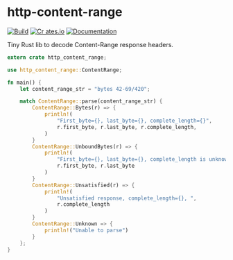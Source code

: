 # http-content-range
[![Build](https://github.com/nyurik/http-content-range/actions/workflows/ci.yaml/badge.svg)](https://github.com/nyurik/http-content-range/actions/workflows/ci.yaml)
[![Cr   ates.io](https://img.shields.io/crates/v/http-content-range.svg)](https://crates.io/crates/http-content-range)
[![Documentation](https://docs.rs/http-content-range/badge.svg)](https://docs.rs/http-content-range)

Tiny Rust lib to decode Content-Range response headers.

```rust
extern crate http_content_range;

use http_content_range::ContentRange;

fn main() {
    let content_range_str = "bytes 42-69/420";

    match ContentRange::parse(content_range_str) {
        ContentRange::Bytes(r) => {
            println!(
                "First_byte={}, last_byte={}, complete_length={}",
                r.first_byte, r.last_byte, r.complete_length,
            )
        }
        ContentRange::UnboundBytes(r) => {
            println!(
                "First_byte={}, last_byte={}, complete_length is unknown",
                r.first_byte, r.last_byte
            )
        }
        ContentRange::Unsatisfied(r) => {
            println!(
                "Unsatisfied response, complete_length={}, ",
                r.complete_length
            )
        }
        ContentRange::Unknown => {
            println!("Unable to parse")
        }
    };
}
```

